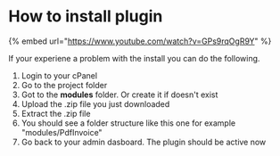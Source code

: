 # How to install plugin

{% embed url="https://www.youtube.com/watch?v=GPs9rqOgR9Y" %}

If your experiene a problem with the install you can do the following.

1. Login to your cPanel
2. Go to the project folder
3. Got to the **modules** folder.  Or create it if doesn't exist
4. Upload the .zip file you just downloaded
5. Extract the .zip file
6. You should see a folder structure like this one for example "modules/PdfInvoice"
7. Go back to your admin dasboard. The plugin should be active now

